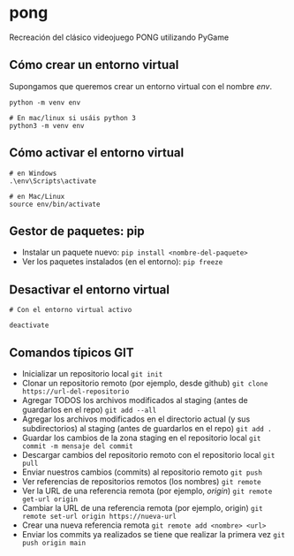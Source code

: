 # pong

Recreación del clásico videojuego PONG utilizando PyGame

## Cómo crear un entorno virtual

Supongamos que queremos crear un entorno virtual con el
nombre _env_.

```
python -m venv env

# En mac/linux si usáis python 3
python3 -m venv env
```

## Cómo activar el entorno virtual

```
# en Windows
.\env\Scripts\activate

# en Mac/Linux
source env/bin/activate
```

## Gestor de paquetes: pip

- Instalar un paquete nuevo: `pip install <nombre-del-paquete>`
- Ver los paquetes instalados (en el entorno): `pip freeze`

## Desactivar el entorno virtual

```
# Con el entorno virtual activo

deactivate
```

## Comandos típicos GIT

- Inicializar un repositorio local
  `git init`
- Clonar un repositorio remoto (por ejemplo, desde github) `git clone https://url-del-repositorio`
- Agregar TODOS los archivos modificados al staging (antes de guardarlos en el repo) `git add --all`
- Agregar los archivos modificados en el directorio actual (y sus subdirectorios) al staging (antes de guardarlos en el repo) `git add .`
- Guardar los cambios de la zona staging en el repositorio local `git commit -m mensaje del commit`
- Descargar cambios del repositorio remoto con el repositorio local `git pull`
- Enviar nuestros cambios (commits) al repositorio remoto `git push`
- Ver referencias de repositorios remotos (los nombres) `git remote`
- Ver la URL de una referencia remota (por ejemplo, _origin_) `git remote get-url origin`
- Cambiar la URL de una referencia remota (por ejemplo, origin) `git remote set-url origin https://nueva-url`
- Crear una nueva referencia remota `git remote add <nombre> <url>`
- Enviar los commits ya realizados se tiene que realizar la primera vez `git push origin main`
